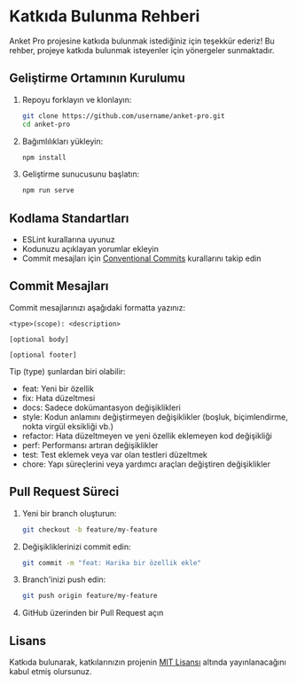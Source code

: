 # Katkıda Bulunma Rehberi

Anket Pro projesine katkıda bulunmak istediğiniz için teşekkür ederiz! Bu rehber, projeye katkıda bulunmak isteyenler için yönergeler sunmaktadır.

## Geliştirme Ortamının Kurulumu

1. Repoyu forklayın ve klonlayın:
   ```bash
   git clone https://github.com/username/anket-pro.git
   cd anket-pro
   ```

2. Bağımlılıkları yükleyin:
   ```bash
   npm install
   ```

3. Geliştirme sunucusunu başlatın:
   ```bash
   npm run serve
   ```

## Kodlama Standartları

- ESLint kurallarına uyunuz
- Kodunuzu açıklayan yorumlar ekleyin
- Commit mesajları için [Conventional Commits](https://www.conventionalcommits.org/) kurallarını takip edin

## Commit Mesajları

Commit mesajlarınızı aşağıdaki formatta yazınız:

```
<type>(scope): <description>

[optional body]

[optional footer]
```

Tip (type) şunlardan biri olabilir:
- feat: Yeni bir özellik
- fix: Hata düzeltmesi
- docs: Sadece dokümantasyon değişiklikleri
- style: Kodun anlamını değiştirmeyen değişiklikler (boşluk, biçimlendirme, nokta virgül eksikliği vb.)
- refactor: Hata düzeltmeyen ve yeni özellik eklemeyen kod değişikliği
- perf: Performansı artıran değişiklikler
- test: Test eklemek veya var olan testleri düzeltmek
- chore: Yapı süreçlerini veya yardımcı araçları değiştiren değişiklikler

## Pull Request Süreci

1. Yeni bir branch oluşturun:
   ```bash
   git checkout -b feature/my-feature
   ```

2. Değişikliklerinizi commit edin:
   ```bash
   git commit -m "feat: Harika bir özellik ekle"
   ```

3. Branch'inizi push edin:
   ```bash
   git push origin feature/my-feature
   ```

4. GitHub üzerinden bir Pull Request açın

## Lisans

Katkıda bulunarak, katkılarınızın projenin [MIT Lisansı](LICENSE) altında yayınlanacağını kabul etmiş olursunuz. 